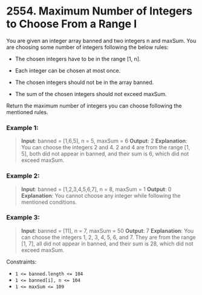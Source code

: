 # 2554. Maximum Number of Integers to Choose From a Range I
You are given an integer array banned and two integers n and maxSum. You are choosing some number of integers following the below rules:

- The chosen integers have to be in the range [1, n].

- Each integer can be chosen at most once.

- The chosen integers should not be in the array banned.

- The sum of the chosen integers should not exceed maxSum.

Return the maximum number of integers you can choose following the mentioned rules.

### Example 1:
>**Input**: banned = [1,6,5], n = 5, maxSum = 6
**Output**: 2
**Explanation**: You can choose the integers 2 and 4.
2 and 4 are from the range [1, 5], both did not appear in banned, and their sum is 6, which did not exceed maxSum.

### Example 2:
>**Input**: banned = [1,2,3,4,5,6,7], n = 8, maxSum = 1
**Output**: 0
**Explanation**: You cannot choose any integer while following the mentioned conditions.

### Example 3:
>**Input**: banned = [11], n = 7, maxSum = 50
**Output**: 7
**Explanation**: You can choose the integers 1, 2, 3, 4, 5, 6, and 7.
They are from the range [1, 7], all did not appear in banned, and their sum is 28, which did not exceed maxSum.
 
Constraints:
- `1 <= banned.length <= 104`
- `1 <= banned[i], n <= 104`
- `1 <= maxSum <= 109`